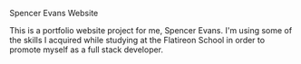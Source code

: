 Spencer Evans Website


This is a portfolio website project for me, Spencer Evans.  I'm using some of the skills I acquired while studying at the Flatireon School in order to promote myself as a full stack developer.

